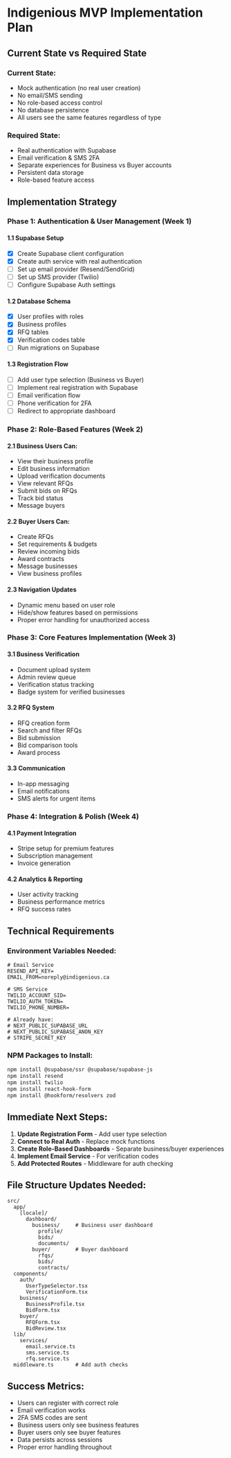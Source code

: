 # Indigenious MVP Implementation Plan

## Current State vs Required State

### Current State:
- Mock authentication (no real user creation)
- No email/SMS sending
- No role-based access control
- No database persistence
- All users see the same features regardless of type

### Required State:
- Real authentication with Supabase
- Email verification & SMS 2FA
- Separate experiences for Business vs Buyer accounts
- Persistent data storage
- Role-based feature access

## Implementation Strategy

### Phase 1: Authentication & User Management (Week 1)

#### 1.1 Supabase Setup
- [x] Create Supabase client configuration
- [x] Create auth service with real authentication
- [ ] Set up email provider (Resend/SendGrid)
- [ ] Set up SMS provider (Twilio)
- [ ] Configure Supabase Auth settings

#### 1.2 Database Schema
- [x] User profiles with roles
- [x] Business profiles
- [x] RFQ tables
- [x] Verification codes table
- [ ] Run migrations on Supabase

#### 1.3 Registration Flow
- [ ] Add user type selection (Business vs Buyer)
- [ ] Implement real registration with Supabase
- [ ] Email verification flow
- [ ] Phone verification for 2FA
- [ ] Redirect to appropriate dashboard

### Phase 2: Role-Based Features (Week 2)

#### 2.1 Business Users Can:
- View their business profile
- Edit business information
- Upload verification documents
- View relevant RFQs
- Submit bids on RFQs
- Track bid status
- Message buyers

#### 2.2 Buyer Users Can:
- Create RFQs
- Set requirements & budgets
- Review incoming bids
- Award contracts
- Message businesses
- View business profiles

#### 2.3 Navigation Updates
- Dynamic menu based on user role
- Hide/show features based on permissions
- Proper error handling for unauthorized access

### Phase 3: Core Features Implementation (Week 3)

#### 3.1 Business Verification
- Document upload system
- Admin review queue
- Verification status tracking
- Badge system for verified businesses

#### 3.2 RFQ System
- RFQ creation form
- Search and filter RFQs
- Bid submission
- Bid comparison tools
- Award process

#### 3.3 Communication
- In-app messaging
- Email notifications
- SMS alerts for urgent items

### Phase 4: Integration & Polish (Week 4)

#### 4.1 Payment Integration
- Stripe setup for premium features
- Subscription management
- Invoice generation

#### 4.2 Analytics & Reporting
- User activity tracking
- Business performance metrics
- RFQ success rates

## Technical Requirements

### Environment Variables Needed:
```env
# Email Service
RESEND_API_KEY=
EMAIL_FROM=noreply@indigenious.ca

# SMS Service  
TWILIO_ACCOUNT_SID=
TWILIO_AUTH_TOKEN=
TWILIO_PHONE_NUMBER=

# Already have:
# NEXT_PUBLIC_SUPABASE_URL
# NEXT_PUBLIC_SUPABASE_ANON_KEY
# STRIPE_SECRET_KEY
```

### NPM Packages to Install:
```bash
npm install @supabase/ssr @supabase/supabase-js
npm install resend
npm install twilio
npm install react-hook-form
npm install @hookform/resolvers zod
```

## Immediate Next Steps:

1. **Update Registration Form** - Add user type selection
2. **Connect to Real Auth** - Replace mock functions
3. **Create Role-Based Dashboards** - Separate business/buyer experiences
4. **Implement Email Service** - For verification codes
5. **Add Protected Routes** - Middleware for auth checking

## File Structure Updates Needed:

```
src/
  app/
    [locale]/
      dashboard/
        business/     # Business user dashboard
          profile/
          bids/
          documents/
        buyer/        # Buyer dashboard
          rfqs/
          bids/
          contracts/
  components/
    auth/
      UserTypeSelector.tsx
      VerificationForm.tsx
    business/
      BusinessProfile.tsx
      BidForm.tsx
    buyer/
      RFQForm.tsx
      BidReview.tsx
  lib/
    services/
      email.service.ts
      sms.service.ts
      rfq.service.ts
  middleware.ts       # Add auth checks
```

## Success Metrics:
- Users can register with correct role
- Email verification works
- 2FA SMS codes are sent
- Business users only see business features
- Buyer users only see buyer features
- Data persists across sessions
- Proper error handling throughout